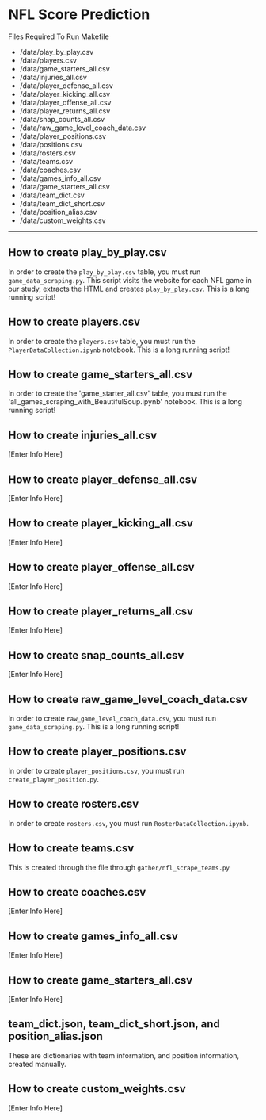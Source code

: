 # NFL Score Prediction

Files Required To Run Makefile

- /data/play_by_play.csv
- /data/players.csv
- /data/game_starters_all.csv
- /data/injuries_all.csv
- /data/player_defense_all.csv
- /data/player_kicking_all.csv
- /data/player_offense_all.csv
- /data/player_returns_all.csv
- /data/snap_counts_all.csv
- /data/raw_game_level_coach_data.csv
- /data/player_positions.csv
- /data/positions.csv
- /data/rosters.csv
- /data/teams.csv
- /data/coaches.csv
- /data/games_info_all.csv
- /data/game_starters_all.csv
- /data/team_dict.csv
- /data/team_dict_short.csv
- /data/position_alias.csv
- /data/custom_weights.csv

___
## How to create play_by_play.csv
In order to create the `play_by_play.csv` table, you must run `game_data_scraping.py`. This script visits the website for each NFL game in our study, extracts the HTML and creates `play_by_play.csv`. This is a long running script!

## How to create players.csv
In order to create the `players.csv` table, you must run the `PlayerDataCollection.ipynb` notebook. This is a long running script!

## How to create game_starters_all.csv
In order to create the 'game_starter_all.csv' table, you must run the 'all_games_scraping_with_BeautifulSoup.ipynb' notebook. This is a long running script!

## How to create injuries_all.csv
[Enter Info Here]

## How to create player_defense_all.csv
[Enter Info Here]

## How to create player_kicking_all.csv
[Enter Info Here]

## How to create player_offense_all.csv
[Enter Info Here]

## How to create player_returns_all.csv
[Enter Info Here]

## How to create snap_counts_all.csv
[Enter Info Here]

## How to create raw_game_level_coach_data.csv
In order to create `raw_game_level_coach_data.csv`, you must run `game_data_scraping.py`. This is a long running script!

## How to create player_positions.csv
In order to create `player_positions.csv`, you must run `create_player_position.py`.

## How to create rosters.csv
In order to create `rosters.csv`, you must run `RosterDataCollection.ipynb`.

## How to create teams.csv
This is created through the file through `gather/nfl_scrape_teams.py`

## How to create coaches.csv
[Enter Info Here]

## How to create games_info_all.csv
[Enter Info Here]

## How to create game_starters_all.csv
[Enter Info Here]

## team_dict.json,  team_dict_short.json, and position_alias.json
These are dictionaries with team information, and position information, created manually.

## How to create custom_weights.csv
[Enter Info Here]
